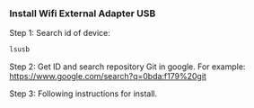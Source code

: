 ### Install Wifi External Adapter USB

Step 1: Search id of device:

```sh
lsusb
```

Step 2: Get ID and search repository Git in google. For example: https://www.google.com/search?q=0bda:f179%20git

Step 3: Following instructions for install.

